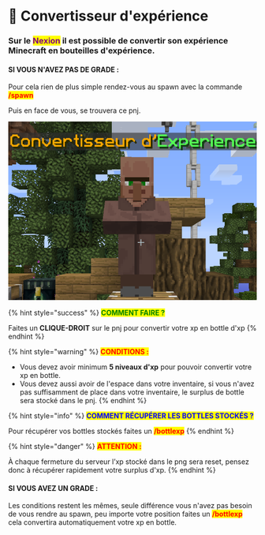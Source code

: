 # 🧪 Convertisseur d'expérience

### Sur le <mark style="color:purple;">**Nexion**</mark> il est possible de convertir son expérience Minecraft en bouteilles d'expérience.

#### SI VOUS N'AVEZ PAS DE GRADE :&#x20;

Pour cela rien de plus simple rendez-vous au spawn avec la commande <mark style="color:red;">**/spawn**</mark> &#x20;

Puis en face de vous, se trouvera ce pnj.

![](../.gitbook/assets/e3rXg4R.png)

{% hint style="success" %}
<mark style="color:green;">**COMMENT FAIRE ?**</mark>

Faites un **CLIQUE-DROIT** sur le pnj pour convertir votre xp en bottle d'xp&#x20;
{% endhint %}

{% hint style="warning" %}
<mark style="color:red;">**CONDITIONS :**</mark>

* Vous devez avoir minimum **5 niveaux d'xp** pour pouvoir convertir votre xp en bottle.
* Vous devez aussi avoir de l'espace dans votre inventaire, si vous n'avez pas suffisamment de place dans votre inventaire, le surplus de bottle sera stocké dans le pnj.
{% endhint %}

{% hint style="info" %}
<mark style="color:blue;">**COMMENT RÉCUPÉRER LES BOTTLES STOCKÉS ?**</mark>

Pour récupérer vos bottles stockés faites un <mark style="color:red;">**/bottlexp**</mark>&#x20;
{% endhint %}

{% hint style="danger" %}
<mark style="color:red;">**ATTENTION :**</mark>&#x20;

À chaque fermeture du serveur l’xp stocké dans le png sera reset, pensez donc à récupérer rapidement votre surplus d'xp.
{% endhint %}

#### SI VOUS AVEZ UN GRADE :&#x20;

Les conditions restent les mêmes, seule différence vous n'avez pas besoin de vous rendre au spawn, peu importe votre position faites un <mark style="color:red;">**/bottlexp**</mark> cela convertira automatiquement votre xp en bottle.
